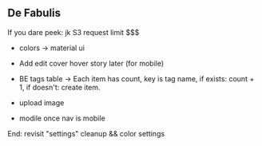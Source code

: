 ## De Fabulis

If you dare peek: jk S3 request limit $$$

- colors -> material ui
- Add edit cover hover story later (for mobile)

- BE tags table -> Each item has count, key is tag name, if exists: count + 1, if doesn't: create item.
- upload image
- modile once nav is mobile

End: revisit "settings" cleanup && color settings
